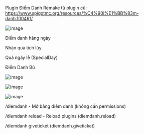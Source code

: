 Plugin Điểm Danh Remake từ plugin cũ: https://www.spigotmc.org/resources/%C4%90i%E1%BB%83m-danh.100461/


![image](https://github.com/skygamer1233/DiemDanh/assets/123954037/974b2588-2cde-4cfc-b78f-64f114c04f95)



Điểm danh hàng ngày


Nhận quà tích lũy


Quà ngày lễ (SpecialDay)

Điểm Danh Bù

![image](https://github.com/skygamer1233/DiemDanh/assets/123954037/78345125-cfae-4c50-b196-448ddcef36e1)


![image](https://github.com/skygamer1233/DiemDanh/assets/123954037/4ebf09d9-c727-4e61-a324-d4814add8b5a)



![image](https://github.com/skygamer1233/DiemDanh/assets/123954037/88409770-a2f7-454e-b82e-751b065e6cc8)


/diemdanh - Mở bảng điểm danh (không cần permissions)

/diemdanh reload - Reload plugins (diemdanh.reload)

/diemdanh giveticket <player> <amount> (diemdanh.giveticket)
